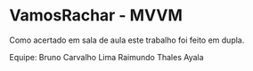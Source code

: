 # VamosRachar - MVVM
 
Como acertado em sala de aula este trabalho foi feito em dupla.

Equipe:
Bruno Carvalho Lima
Raimundo Thales Ayala
